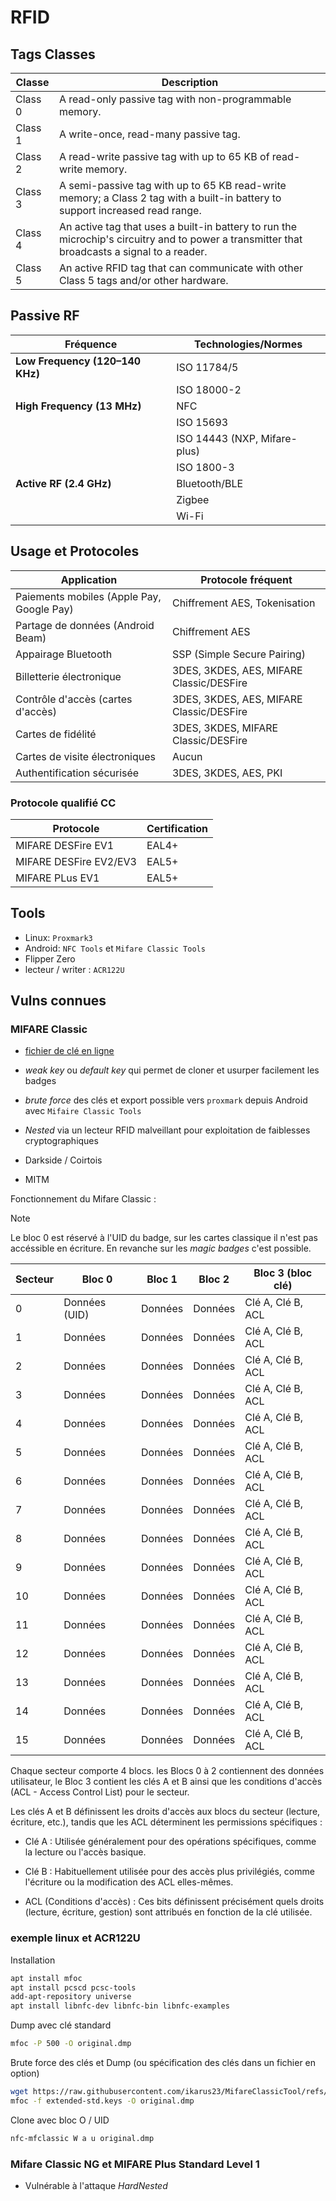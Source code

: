 # RFID

## Tags Classes

| Classe | Description|
|--------|-----------------------------------------------------------------------------|
| Class 0 | A read-only passive tag with non-programmable memory.   |
| Class 1 | A write-once, read-many passive tag.|
| Class 2 | A read-write passive tag with up to 65 KB of read-write memory.   |
| Class 3 | A semi-passive tag with up to 65 KB read-write memory; a Class 2 tag with a built-in battery to support increased read range. |
| Class 4 | An active tag that uses a built-in battery to run the microchip's circuitry and to power a transmitter that broadcasts a signal to a reader. |
| Class 5 | An active RFID tag that can communicate with other Class 5 tags and/or other hardware. |

## Passive RF

| **Fréquence**    | **Technologies/Normes** |
|-----------------------|---------------------------------------------|
| **Low Frequency (120–140 KHz)** | ISO 11784/5    |
|   | ISO 18000-2|
| **High Frequency (13 MHz)**| NFC  |
|   | ISO 15693  |
|   | ISO 14443 (NXP, Mifare-plus)   |
|   | ISO 1800-3 |
| **Active RF (2.4 GHz)** | Bluetooth/BLE  |
|   | Zigbee|
|   | Wi-Fi |


## Usage et Protocoles

| Application| Protocole fréquent |
|-------|-------|
| Paiements mobiles (Apple Pay, Google Pay) | Chiffrement AES, Tokenisation  |
| Partage de données (Android Beam) | Chiffrement AES |
| Appairage Bluetooth  | SSP (Simple Secure Pairing)  |
| Billetterie électronique  | 3DES, 3KDES, AES, MIFARE Classic/DESFire |
| Contrôle d'accès (cartes d'accès) | 3DES, 3KDES, AES, MIFARE Classic/DESFire |
| Cartes de fidélité   | 3DES, 3KDES, MIFARE Classic/DESFire |
| Cartes de visite électroniques | Aucun |
| Authentification sécurisée| 3DES, 3KDES, AES, PKI |

### Protocole qualifié CC

| Protocole | Certification |
|-----|----|
| MIFARE DESFire EV1 | EAL4+ |
| MIFARE DESFire EV2/EV3 | EAL5+ |
| MIFARE PLus EV1 | EAL5+ |

## Tools

* Linux: `Proxmark3`
* Android: `NFC Tools` et `Mifare Classic Tools`
* Flipper Zero
* lecteur / writer : `ACR122U`

## Vulns connues

### MIFARE Classic

* [fichier de clé en ligne](https://github.com/ikarus23/MifareClassicTool/blob/master/Mifare%20Classic%20Tool/app/src/main/assets/key-files/extended-std.keys)

* *weak key* ou *default key* qui permet de cloner et usurper facilement les badges

* *brute force* des clés et export possible vers `proxmark` depuis Android avec `Mifaire Classic Tools`

* *Nested* via un lecteur RFID malveillant pour exploitation de faiblesses cryptographiques

* Darkside / Coirtois

* MITM


Fonctionnement du Mifare Classic : 

> [!NOTE]
> Le bloc 0 est réservé à l'UID du badge, sur les cartes classique il n'est pas accéssible en écriture. En revanche sur les *magic badges* c'est possible.

| Secteur | Bloc 0  | Bloc 1  | Bloc 2  | Bloc 3 (bloc clé) |
|---------|---------|---------|---------|-------------------|
| 0  | Données (UID) | Données  | Données    | Clé A, Clé B, ACL|
| 1  | Données | Données | Données | Clé A, Clé B, ACL|
| 2  | Données | Données | Données | Clé A, Clé B, ACL|
| 3  | Données | Données | Données | Clé A, Clé B, ACL|
| 4  | Données | Données | Données | Clé A, Clé B, ACL|
| 5  | Données | Données | Données | Clé A, Clé B, ACL|
| 6  | Données | Données | Données | Clé A, Clé B, ACL|
| 7  | Données | Données | Données | Clé A, Clé B, ACL|
| 8  | Données | Données | Données | Clé A, Clé B, ACL|
| 9  | Données | Données | Données | Clé A, Clé B, ACL|
| 10 | Données | Données | Données | Clé A, Clé B, ACL|
| 11 | Données | Données | Données | Clé A, Clé B, ACL|
| 12 | Données | Données | Données | Clé A, Clé B, ACL|
| 13 | Données | Données | Données | Clé A, Clé B, ACL|
| 14 | Données | Données | Données | Clé A, Clé B, ACL|
| 15 | Données | Données | Données | Clé A, Clé B, ACL|

Chaque secteur comporte 4 blocs. les Blocs 0 à 2 contiennent des données utilisateur, le Bloc 3 contient les clés A et B ainsi que les conditions d'accès (ACL - Access Control List) pour le secteur.

Les clés A et B définissent les droits d'accès aux blocs du secteur (lecture, écriture, etc.), tandis que les ACL déterminent les permissions spécifiques :

* Clé A : Utilisée généralement pour des opérations spécifiques, comme la lecture ou l'accès basique.

* Clé B : Habituellement utilisée pour des accès plus privilégiés, comme l'écriture ou la modification des ACL elles-mêmes.

* ACL (Conditions d'accès) : Ces bits définissent précisément quels droits (lecture, écriture, gestion) sont attribués en fonction de la clé utilisée.

### exemple linux et ACR122U

Installation

```sh
apt install mfoc
apt install pcscd pcsc-tools
add-apt-repository universe
apt install libnfc-dev libnfc-bin libnfc-examples
```

Dump avec clé standard

```sh
mfoc -P 500 -O original.dmp
```

Brute force des clés et Dump (ou spécification des clés dans un fichier en option)

```sh
wget https://raw.githubusercontent.com/ikarus23/MifareClassicTool/refs/heads/master/Mifare%20Classic%20Tool/app/src/main/assets/key-files/extended-std.keys
mfoc -f extended-std.keys -O original.dmp
```

Clone avec bloc O / UID

```sh
nfc-mfclassic W a u original.dmp
```


### Mifare Classic NG et MIFARE Plus Standard Level 1

* Vulnérable à l'attaque *HardNested*